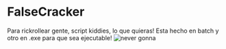 # FalseCracker
Para rickrollear gente, script kiddies, lo que quieras! Esta hecho en batch y otro en .exe para que sea ejecutable!
![never gonna](https://user-images.githubusercontent.com/84819214/129045872-c0335777-0af9-45dd-8cc0-8afec93c2858.gif)
